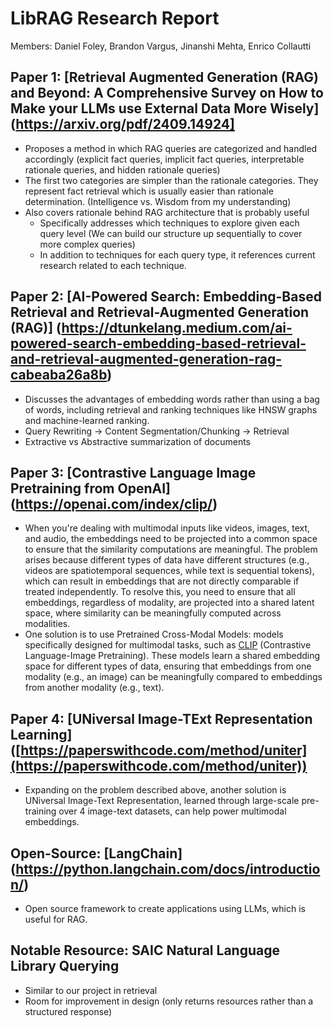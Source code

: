 # LibRAG Research Report

Members: Daniel Foley, Brandon Vargus, Jinanshi Mehta, Enrico Collautti

## Paper 1: [Retrieval Augmented Generation (RAG) and Beyond: A Comprehensive Survey on How to Make your LLMs use External Data More Wisely\](https://arxiv.org/pdf/2409.14924]

- Proposes a method in which RAG queries are categorized and handled accordingly (explicit fact queries, implicit fact queries, interpretable rationale queries, and hidden rationale queries)  
- The first two categories are simpler than the rationale categories. They represent fact retrieval which is usually easier than rationale determination. (Intelligence vs. Wisdom from my understanding)  
- Also covers rationale behind RAG architecture that is probably useful  
  - Specifically addresses which techniques to explore given each query level (We can build our structure up sequentially to cover more complex queries)  
  - In addition to techniques for each query type, it references current research related to each technique.

## Paper 2: [AI-Powered Search: Embedding-Based Retrieval and Retrieval-Augmented Generation (RAG)\] (https://dtunkelang.medium.com/ai-powered-search-embedding-based-retrieval-and-retrieval-augmented-generation-rag-cabeaba26a8b)

- Discusses the advantages of embedding words rather than using a bag of words, including retrieval and ranking techniques like HNSW graphs and machine-learned ranking.  
- Query Rewriting → Content Segmentation/Chunking → Retrieval   
- Extractive vs Abstractive summarization of documents

## Paper 3: [Contrastive Language Image Pretraining from OpenAI\](https://openai.com/index/clip/)

- When you're dealing with multimodal inputs like videos, images, text, and audio, the embeddings need to be projected into a common space to ensure that the similarity computations are meaningful. The problem arises because different types of data have different structures (e.g., videos are spatiotemporal sequences, while text is sequential tokens), which can result in embeddings that are not directly comparable if treated independently. To resolve this, you need to ensure that all embeddings, regardless of modality, are projected into a shared latent space, where similarity can be meaningfully computed across modalities.  
- One solution is to use Pretrained Cross-Modal Models: models specifically designed for multimodal tasks, such as [CLIP](https://openai.com/index/clip/) (Contrastive Language-Image Pretraining). These models learn a shared embedding space for different types of data, ensuring that embeddings from one modality (e.g., an image) can be meaningfully compared to embeddings from another modality (e.g., text).

## Paper 4: [UNiversal Image-TExt Representation Learning\]([https://paperswithcode.com/method/uniter](https://paperswithcode.com/method/uniter))

- Expanding on the problem described above, another solution is UNiversal Image-Text Representation, learned through large-scale pre-training over 4 image-text datasets, can help power multimodal embeddings.

## Open-Source: [LangChain\](https://python.langchain.com/docs/introduction/)

- Open source framework to create applications using LLMs, which is useful for RAG.

## Notable Resource: SAIC Natural Language Library Querying

- Similar to our project in retrieval  
- Room for improvement in design (only returns resources rather than a structured response)